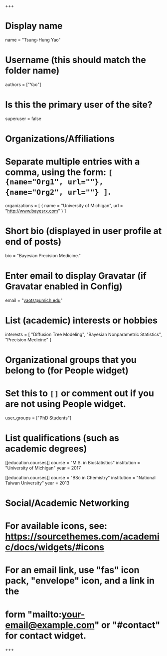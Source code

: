 +++
# Display name
name = "Tsung-Hung Yao"

# Username (this should match the folder name)
authors = ["Yao"]

# Is this the primary user of the site?
superuser = false

# Organizations/Affiliations
#   Separate multiple entries with a comma, using the form: `[ {name="Org1", url=""}, {name="Org2", url=""} ]`.
organizations = [ { name = "University of Michigan", url = "http://www.bayesrx.com" } ]

# Short bio (displayed in user profile at end of posts)
bio = "Bayesian Precision Medicine."

# Enter email to display Gravatar (if Gravatar enabled in Config)
email = "yaots@umich.edu"

# List (academic) interests or hobbies
interests = [
"Diffusion Tree Modeling",
"Bayesian Nonparametric Statistics",
"Precision Medicine"
]

# Organizational groups that you belong to (for People widget)
#   Set this to `[]` or comment out if you are not using People widget.
user_groups = ["PhD Students"]

# List qualifications (such as academic degrees)
[[education.courses]]
  course = "M.S. in Biostatistics"
  institution = "University of Michigan"
  year = 2017

[[education.courses]]
  course = "BSc in Chemistry"
  institution = "National Taiwan University"
  year = 2013

# Social/Academic Networking
# For available icons, see: https://sourcethemes.com/academic/docs/widgets/#icons
#   For an email link, use "fas" icon pack, "envelope" icon, and a link in the
#   form "mailto:your-email@example.com" or "#contact" for contact widget.

+++
